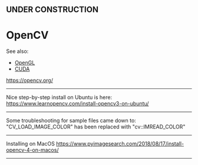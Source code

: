 

## UNDER CONSTRUCTION

# OpenCV

See also:

- [OpenGL](OpenGL.md)
- [CUDA](CUDA.md)

https://opencv.org/

---

Nice step-by-step install on Ubuntu is here:
https://www.learnopencv.com/install-opencv3-on-ubuntu/

---

Some troubleshooting for sample files came down to:
"CV_LOAD_IMAGE_COLOR" has been replaced with "cv::IMREAD_COLOR"

---

Installing on MacOS
https://www.pyimagesearch.com/2018/08/17/install-opencv-4-on-macos/

---